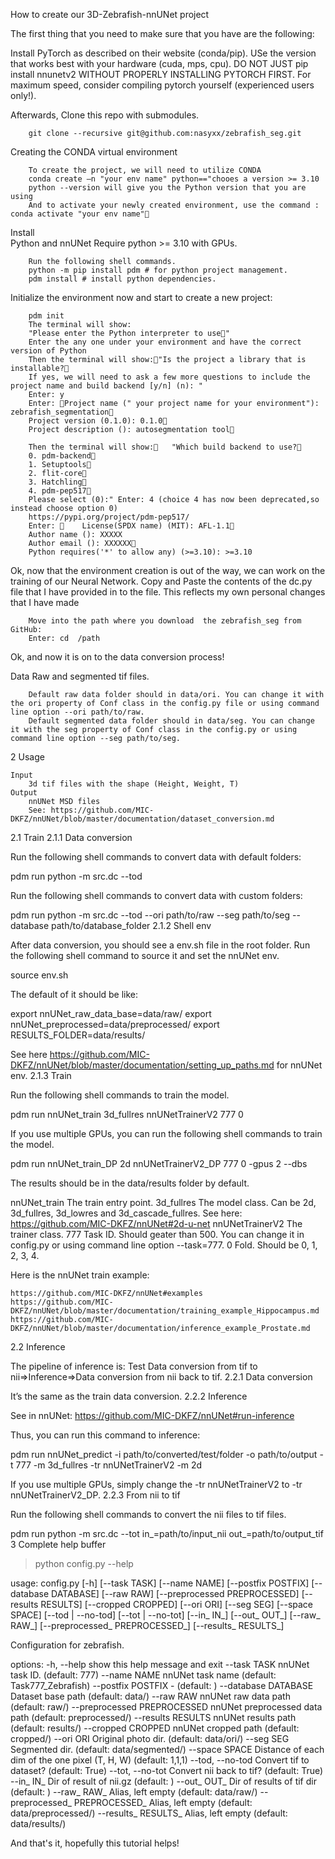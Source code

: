 How to create our 3D-Zebrafish-nnUNet project 

The first thing that you need to make sure that you have are the following: 

Install PyTorch as described on their website (conda/pip). USe the version that works best with your hardware (cuda, mps, cpu). DO NOT JUST pip install nnunetv2 WITHOUT PROPERLY INSTALLING PYTORCH FIRST. For maximum speed, consider compiling pytorch yourself (experienced users only!). 

Afterwards, Clone this repo with submodules.

        git clone --recursive git@github.com:nasyxx/zebrafish_seg.git

Creating the CONDA virtual environment 

        To create the project, we will need to utilize CONDA 
        conda create –n "your env name" python=="chooes a version >= 3.10 
        python --version will give you the Python version that you are using 
        And to activate your newly created environment, use the command : conda activate "your env name"

 Install         
   Python and nnUNet Require python >= 3.10 with GPUs.

        Run the following shell commands.
        python -m pip install pdm # for python project management.
        pdm install # install python dependencies.

Initialize the environment now and start to create a new project: 

        pdm init
        The terminal will show:
        "Please enter the Python interpreter to use"
        Enter the any one under your environment and have the correct version of Python
        Then the terminal will show:"Is the project a library that is installable?
        If yes, we will need to ask a few more questions to include the project name and build backend [y/n] (n): "
        Enter: y
        Enter: Project name (" your project name for your environment"): zebrafish_segmentation
        Project version (0.1.0): 0.1.0
        Project description (): autosegmentation tool

        Then the terminal will show:	"Which build backend to use?	
        0. pdm-backend	
        1. Setuptools	
        2. flit-core	
        3. Hatchling	
        4. pdm-pep517	
        Please select (0):" Enter: 4 (choice 4 has now been deprecated,so instead choose option 0)
        https://pypi.org/project/pdm-pep517/ 
        Enter: 	License(SPDX name) (MIT): AFL-1.1	
        Author name (): XXXXX
        Author email (): XXXXXX
        Python requires('*' to allow any) (>=3.10): >=3.10

Ok, now that the environment creation is out of the way, we can work on the training of our Neural Network. Copy and Paste the contents of the dc.py file that I have provided
in to the file. This reflects my own personal changes that I have made 
        
        Move into the path where you download  the zebrafish_seg from GitHub:
        Enter: cd  /path
        
Ok, and now it is on to the data conversion process!

Data
    Raw and segmented tif files.

        Default raw data folder should in data/ori. You can change it with the ori property of Conf class in the config.py file or using command line option --ori path/to/raw.
        Default segmented data folder should in data/seg. You can change it with the seg property of Conf class in the config.py or using command line option --seg path/to/seg.

2 Usage

    Input
        3d tif files with the shape (Height, Weight, T)
    Output
        nnUNet MSD files
        See: https://github.com/MIC-DKFZ/nnUNet/blob/master/documentation/dataset_conversion.md

2.1 Train
2.1.1 Data conversion

Run the following shell commands to convert data with default folders:

pdm run python -m src.dc --tod

Run the following shell commands to convert data with custom folders:

pdm run python -m src.dc --tod --ori path/to/raw --seg path/to/seg --database path/to/database_folder
2.1.2 Shell env

After data conversion, you should see a env.sh file in the root folder. Run the following shell command to source it and set the nnUNet env.

source env.sh

The default of it should be like:

export nnUNet_raw_data_base=data/raw/
export nnUNet_preprocessed=data/preprocessed/
export RESULTS_FOLDER=data/results/

See here https://github.com/MIC-DKFZ/nnUNet/blob/master/documentation/setting_up_paths.md for nnUNet env.
2.1.3 Train

Run the following shell commands to train the model.

pdm run nnUNet_train 3d_fullres nnUNetTrainerV2 777 0

If you use multiple GPUs, you can run the following shell commands to train the model.

pdm run nnUNet_train_DP 2d nnUNetTrainerV2_DP 777 0 -gpus 2 --dbs

The results should be in the data/results folder by default.

nnUNet_train
    The train entry point.
3d_fullres
    The model class. Can be 2d, 3d_fullres, 3d_lowres and 3d_cascade_fullres. See here: https://github.com/MIC-DKFZ/nnUNet#2d-u-net
nnUNetTrainerV2
    The trainer class.
777
    Task ID. Should geater than 500. You can change it in config.py or using command line option --task=777.
0
    Fold. Should be 0, 1, 2, 3, 4.

Here is the nnUNet train example:

    https://github.com/MIC-DKFZ/nnUNet#examples
    https://github.com/MIC-DKFZ/nnUNet/blob/master/documentation/training_example_Hippocampus.md
    https://github.com/MIC-DKFZ/nnUNet/blob/master/documentation/inference_example_Prostate.md

2.2 Inference

The pipeline of inference is: Test Data conversion from tif to nii=>Inference=>Data conversion from nii back to tif.
2.2.1 Data conversion

It’s the same as the train data conversion.
2.2.2 Inference

See in nnUNet: https://github.com/MIC-DKFZ/nnUNet#run-inference

Thus, you can run this command to inference:

pdm run nnUNet_predict -i path/to/converted/test/folder -o path/to/output -t 777 -m 3d_fullres -tr nnUNetTrainerV2 -m 2d

If you use multiple GPUs, simply change the -tr nnUNetTrainerV2 to -tr nnUNetTrainerV2_DP.
2.2.3 From nii to tif

Run the following shell commands to convert the nii files to tif files.

pdm run python -m src.dc --tot in_=path/to/input_nii out_=path/to/output_tif
3 Complete help buffer

> python config.py --help

usage: config.py [-h] [--task TASK] [--name NAME] [--postfix POSTFIX] [--database DATABASE] [--raw RAW] [--preprocessed PREPROCESSED]
                 [--results RESULTS] [--cropped CROPPED] [--ori ORI] [--seg SEG] [--space SPACE] [--tod | --no-tod] [--tot | --no-tot] [--in_ IN_]
                 [--out_ OUT_] [--raw_ RAW_] [--preprocessed_ PREPROCESSED_] [--results_ RESULTS_]

Configuration for zebrafish.

options:
  -h, --help            show this help message and exit
  --task TASK           nnUNet task ID. (default: 777)
  --name NAME           nnUNet task name (default: Task777_Zebrafish)
  --postfix POSTFIX     - (default: )
  --database DATABASE   Dataset base path (default: data/)
  --raw RAW             nnUNet raw data path (default: raw/)
  --preprocessed PREPROCESSED
                        nnUNet preprocessed data path (default: preprocessed/)
  --results RESULTS     nnUNet results path (default: results/)
  --cropped CROPPED     nnUNet cropped path (default: cropped/)
  --ori ORI             Original photo dir. (default: data/ori/)
  --seg SEG             Segmented dir. (default: data/segmented/)
  --space SPACE         Distance of each dim of the one pixel (T, H, W) (default: 1,1,1)
  --tod, --no-tod       Convert tif to dataset? (default: True)
  --tot, --no-tot       Convert nii back to tif? (default: True)
  --in_ IN_             Dir of result of nii.gz (default: )
  --out_ OUT_           Dir of results of tif dir (default: )
  --raw_ RAW_           Alias, left empty (default: data/raw/)
  --preprocessed_ PREPROCESSED_
                        Alias, left empty (default: data/preprocessed/)
  --results_ RESULTS_   Alias, left empty (default: data/results/)


And that's it, hopefully this tutorial helps! 
